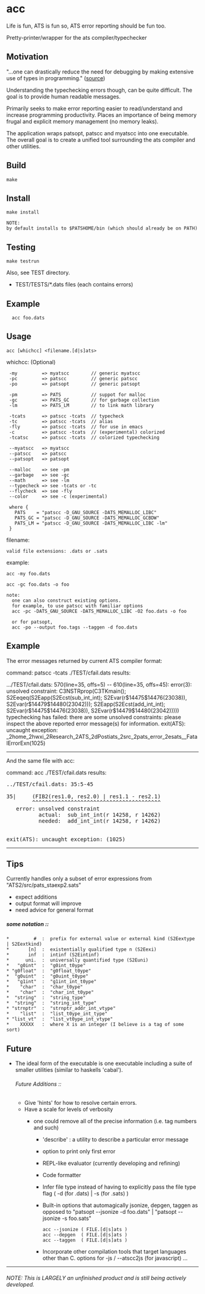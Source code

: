 # acc
  
Life is fun, ATS is fun so, ATS error reporting should be fun too. 


Pretty-printer/wrapper for the ats compiler/typechecker


## Motivation

"...one can drastically reduce the need for debugging by making extensive use of types in programming." ([source](http://ats-lang.sourceforge.net/DOCUMENT/ATS2FUNCRASH/HTML/HTMLTOC/x41.html))


Understanding the typechecking errors though, can be quite difficult. 
The goal is to provide human readable messages.

Primarily seeks to make error reporting easier to read/understand and increase programming productivity.
Places an importance of being memory frugal and explicit memory management (no memory leaks).

The application wraps patsopt, patscc and myatscc into one executable.
The overall goal is to create a unified tool surrounding the ats compiler and other utilities.

## Build

	make

## Install

	make install

	NOTE:
	by default installs to $PATSHOME/bin (which should already be on PATH)

## Testing

	make testrun

Also, see TEST directory.

- TEST/TESTS/*.dats files (each contains errors)


## Example

      acc foo.dats

## Usage

	acc [whichcc] <filename.[d|s]ats>

whichcc: (Optional)

     -my         => myatscc        // generic myatscc
     -pc         => patscc         // generic patscc
     -po         => patsopt        // generic patsopt

     -pm         => PATS           // suppot for malloc
     -gc         => PATS_GC        // for garbage collection
     -lm         => PATS_LM        // to link math library

     -tcats      => patscc -tcats  // typecheck
     -tc         => patscc -tcats  // alias
     -fly        => patscc -tcats  // for use in emacs
     -c          => patscc -tcats  // (experimental) colorized 
     -tcatsc     => patscc -tcats  // colorized typechecking
  
     --myatscc   => myatscc 
     --patscc    => patscc 
     --patsopt   => patsopt 
  
     --malloc    => see -pm
     --garbage   => see -gc
     --math      => see -lm
     --typecheck => see -tcats or -tc
     --flycheck  => see -fly
     --color     => see -c (experimental)

     where {
       PATS    = "patscc -D_GNU_SOURCE -DATS_MEMALLOC_LIBC"
       PATS_GC = "patscc -D_GNU_SOURCE -DATS_MEMALLOC_GCBDW"
       PATS_LM = "patscc -D_GNU_SOURCE -DATS_MEMALLOC_LIBC -lm"
     }

filename:

    valid file extensions: .dats or .sats

  example:

    acc -my foo.dats

    acc -gc foo.dats -o foo

    note: 
      one can also construct existing options. 
      for example, to use patscc with familiar options
      acc -pc -DATS_GNU_SOURCE -DATS_MEMALLOC_LIBC -O2 foo.dats -o foo

      or for patsopt,
      acc -po --output foo.tags --taggen -d foo.dats


## Example



The error messages returned by current ATS compiler format:

command: patscc -tcats ./TEST/cfail.dats
results:
<p>
.../TEST/cfail.dats: 570(line=35, offs=5) -- 610(line=35, offs=45): error(3): unsolved constraint: C3NSTRprop(C3TKmain(); S2Eeqeq(S2Eapp(S2Ecst(sub_int_int); S2Evar(r$14475$14476(23038)), S2Evar(r$14479$14480(23042))); S2Eapp(S2Ecst(add_int_int); S2Evar(r$14475$14476(23038)), S2Evar(r$14479$14480(23042)))))
typechecking has failed: there are some unsolved constraints: please inspect the above reported error message(s) for information.
exit(ATS): uncaught exception: _2home_2hwxi_2Research_2ATS_2dPostiats_2src_2pats_error_2esats__FatalErrorExn(1025)
</p>

--------------------------------------------

And the same file with acc:

command: acc ./TEST/cfail.dats
results:
<pre>
../TEST/cfail.dats: 35:5-45

35|     (FIB2(res1.0, res2.0) | res1.1 - res2.1)
        ^^^^^^^^^^^^^^^^^^^^^^^^^^^^^^^^^^^^^^^^ 
   error: unsolved constraint
          actual:  sub_int_int(r 14258, r 14262)
          needed:  add_int_int(r 14258, r 14262)


exit(ATS): uncaught exception: (1025)
</pre>

*****

## Tips

  Currently handles only a subset of error expressions from "ATS2/src/pats_staexp2.sats"
  - expect additions
  - output format will improve
  - need advice for general format

#####  some notation :: 
    
    *         #  :  prefix for external value or external kind (S2Eextype | S2Eextkind) 
    *       [n]  :  existentially qualified type n (S2Eexi)
    *       inf  :  intinf (S2Eintinf)
    *      uni.  :  universally quantified type (S2Euni)
    *   "g0int"  :  "g0int_t0ype"
    * "g0float"  :  "g0float_t0ype"
    *  "g0uint"  :  "g0uint_t0ype"
    *   "g1int"  :  "g1int_int_t0ype"
    *    "char"  :  "char_t0ype"
    *    "char"  :  "char_int_t0ype"
    *  "string"  :  "string_type"
    *  "string"  :  "string_int_type" 
    * "strnptr"  :  "strnptr_addr_int_vtype"
    *    "list"  :  "list_t0ype_int_type"
    * "list_vt"  :  "list_vt0ype_int_vtype"
    *    XXXXX   :  where X is an integer (I believe is a tag of some sort)
     


## Future 

  * The ideal form of the executable is one executable including a suite of
    smaller utilities (similar to haskells 'cabal').

	######  Future Additions :: 
	* Give 'hints' for how to resolve certain errors.
	* Have a scale for levels of verbosity
	  - one could remove all of the precise information (i.e. tag numbers and such)

    	* 'describe' : a utility to describe a particular error message 
    
	    * option to print only first error
  
    	* REPL-like evaluator (currently developing and refining)

    	* Code formatter
    
    	* Infer file type instead of having to explicitly pass the file type flag 
      		( -d (for .dats) | -s (for .sats) )

	    * Built-in options that automagically jsonize, depgen, taggen as opposed to
    	    "patsopt --jsonize -d foo.dats" | "patsopt --jsonize -s foo.sats"

        	  acc --jsonize ( FILE.[d|s]ats ) 
              acc --depgen  ( FILE.[d|s]ats ) 
              acc --taggen  ( FILE.[d|s]ats )
        
	    * Incorporate other compilation tools that target languages other than C.
        	  options for -js / --atscc2js (for javascript) ...


***


###### NOTE:  This is LARGELY an unfinished product and is still being actively developed.



